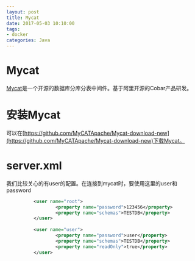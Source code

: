 ```yaml
---
layout: post
title: Mycat
date: 2017-05-03 10:10:00
tags:
- docker
categories: Java
---
```



# Mycat
[Mycat](http://www.mycat.org.cn)是一个开源的数据库分库分表中间件。基于阿里开源的Cobar产品研发。

# 安装Mycat
可以在[https://github.com/MyCATApache/Mycat-download-new](https://github.com/MyCATApache/Mycat-download-new)下载Mycat。




# server.xml
我们比较关心的有user的配置。在连接到mycat时，要使用这里的user和password
```xml
          <user name="root">
                  <property name="password">123456</property>
                  <property name="schemas">TESTDB</property>
          </user>
 
          <user name="user">
                  <property name="password">user</property>
                  <property name="schemas">TESTDB</property>
                  <property name="readOnly">true</property>
          </user>
```

